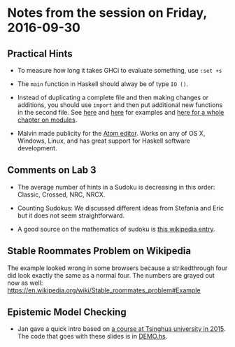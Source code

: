 Notes from the session on Friday, 2016-09-30
============================================


Practical Hints
---------------

- To measure how long it takes GHCi to evaluate something, use `:set +s`

- The `main` function in Haskell should alway be of type `IO ()`.

- Instead of duplicating a complete file and then making changes or
  additions, you should use `import` and then put additional new
  functions in the second file.
  See [here](https://github.com/funcspec/fsa2016/blob/master/FSA3.hs#L4)
  and [here](https://github.com/m4lvin/mchlpe/blob/master/QALogic.lhs#L12) for examples
  and [here for a whole chapter on modules](http://learnyouahaskell.com/modules).

- Malvin made publicity for the [Atom editor](https://atom.io/).
  Works on any of OS X, Windows, Linux, and has great support for Haskell
  software development. 

Comments on Lab 3
-----------------

- The average number of hints in a Sudoku is decreasing in this order:
  Classic, Crossed, NRC, NRCX.

- Counting Sudokus: We discussed different ideas from Stefania and Eric
  but it does not seem straightforward.

- A good source on the mathematics of sudoku is [this wikipedia entry](https://en.wikipedia.org/wiki/Mathematics_of_Sudoku).



Stable Roommates Problem on Wikipedia
-------------------------------------

The example looked wrong in some browsers because a strikedthrough
four did look exactly the same as a normal four.
The numbers are grayed out now as well:
<https://en.wikipedia.org/wiki/Stable_roommates_problem#Example>


Epistemic Model Checking
------------------------

- Jan gave a quick intro based on [a course at Tsinghua university
in 2015](http://homepages.cwi.nl/~jve/courses/15/tsinghua/DEMO.pdf).
The code that goes with these slides is in [DEMO.hs](http://homepages.cwi.nl/~jve/courses/15/tsinghua/DEMO.hs).
